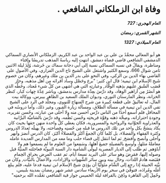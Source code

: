 <h1 dir="rtl">وفاة ابن الزملكاني الشافعي .</h1>

<h5 dir="rtl">العام الهجري:  727

الشهر القمري: رمضان

العام الميلادي: 1327</h5>

<p dir="rtl">هو أبو المعالي محمَّدُ بن علي بن عبد الواحد بن عبد الكريم، الزملكاني الأنصاري السماكي الدمشقي الشافعي قاضي قضاة دمشق، انتهت إليه رياسةُ المذهب تدريسًا وإفتاء ومناظرة، ويقالُ في نسبه السماكي نسبة إلى أبي دجانة سماك بن خَرشة، وُلِدَ ليلة الاثنين ثامن شوال 666، وسمع الكثير واشتغل على الشيخ تاج الدين الفزاري، وفي الأصولِ على القاضي بهاء الدين بن الزكي، وفي النحوِ على بدر الدين بن ملك وغيرهم، وكان من خصومِ شَيخِ الإسلام ابن تيمية؛ قال ابن كثير: "برع وحَصَّل وساد أقرانَه من أهل مذهبه، وحاز قَصَب السَّبقِ عليهم بذِهنِه الوقَّاد, وعبارتِه التي هي أشهى من كلِّ شيء مُعتاد، وخَطِّه الذي هو أنضَرُ مِن أزاهير الوِهاد، وقد درَّسَ بعِدَّة مدارس بدمشق، وباشر عِدَّةَ جِهات كبار، كنظر الخزانة، ونظر المارستان النوري، وديوان الملك السعيد بن الظاهر بيبرس، ووكالة بيت المال، له تعاليقُ على قطعة كبيرة من شرح المنهاج للنووي، ومجلَّد في الرد على الشيخ تقي الدين ابن تيمية في مسألة الطلاق، ومسألة زيارة القبور، وغير ذلك، وأما دروسُه في المحافل فلم أسمع أحدًا من الناس درَّس أحسن منه ولا أحلى من عبارته، وحُسن تقريره، وجودةِ احترازاته، وصِحَّة ذهنه وقوَّة قريحتِه وحُسن نَظْمه، وقد درَّسَ بالشاميَّة البرَّانية والعذراوية الجوَّانية والرواحية والمسرورية، فكان يعطي كلَّ واحدة منهن حقها بحيث كان يكاد ينسَخُ بكل واحد من تلك الدروس ما قبله مِن حُسنِه وفصاحته، ولا يهيلُه تَعدادُ الدروس وكثرة الفقهاء والفضلاء، بل كلما كان الجمعُ أكثَرَ والفضلاءُ أكبَرَ، كان الدرس أنضرَ وأبهر وأحلى وأنصح وأفصَحَ, ثم لما انتقل إلى قضاء حلب وما معه من المدارس العديدة عامله معاملةً مثلها، وأوسع بالفضيلةِ جميعَ أهلها، وسَمِعوا من العلوم ما لم يسمعوا هم ولا آباؤهم, ثم طُلب إلى الديار المصرية ليولَّى الشامية دار السنة النبويَّة فعاجلته المنيَّةُ قبل وصوله إليها، فمَرِضَ وهو سائر على البريد تسعةَ أيام، ثم عقب المرض بحراق الحِمامِ فقَبَضه هادمُ اللذات، وحال بينه وبين سائر الشَّهوات والإرادات، والأعمالُ بالنيَّات, وكان من نيَّتِه الخبيثة إذا رجع إلى الشَّامِ متَوَلِّيًا أن يؤذِيَ شيخَ الإسلام ابن تيمية فدعا عليه، فلم يبلغ أمَلَه ومُرادَه، فتوفِّيَ في سحر يوم الأربعاء سادس عشر شهر رمضان بمدينة بلبيس، وحُمِلَ إلى القاهرة ودُفِنَ بالقرافة ليلة الخميس جوار قبة الشافعي تغَمَّده الله برحمتِه"</p></br>
